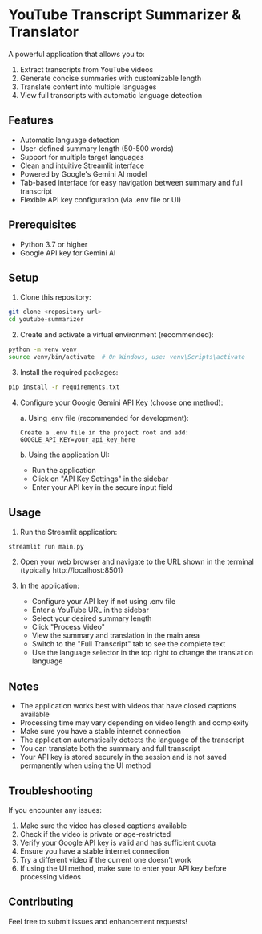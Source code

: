 # YouTube Transcript Summarizer & Translator

A powerful application that allows you to:
1. Extract transcripts from YouTube videos
2. Generate concise summaries with customizable length
3. Translate content into multiple languages
4. View full transcripts with automatic language detection

## Features
- Automatic language detection
- User-defined summary length (50-500 words)
- Support for multiple target languages
- Clean and intuitive Streamlit interface
- Powered by Google's Gemini AI model
- Tab-based interface for easy navigation between summary and full transcript
- Flexible API key configuration (via .env file or UI)

## Prerequisites
- Python 3.7 or higher
- Google API key for Gemini AI

## Setup

1. Clone this repository:
```bash
git clone <repository-url>
cd youtube-summarizer
```

2. Create and activate a virtual environment (recommended):
```bash
python -m venv venv
source venv/bin/activate  # On Windows, use: venv\Scripts\activate
```

3. Install the required packages:
```bash
pip install -r requirements.txt
```

4. Configure your Google Gemini API Key (choose one method):

   a. Using .env file (recommended for development):
   ```
   Create a .env file in the project root and add:
   GOOGLE_API_KEY=your_api_key_here
   ```

   b. Using the application UI:
   - Run the application
   - Click on "API Key Settings" in the sidebar
   - Enter your API key in the secure input field

## Usage

1. Run the Streamlit application:
```bash
streamlit run main.py
```

2. Open your web browser and navigate to the URL shown in the terminal (typically http://localhost:8501)

3. In the application:
   - Configure your API key if not using .env file
   - Enter a YouTube URL in the sidebar
   - Select your desired summary length
   - Click "Process Video"
   - View the summary and translation in the main area
   - Switch to the "Full Transcript" tab to see the complete text
   - Use the language selector in the top right to change the translation language

## Notes
- The application works best with videos that have closed captions available
- Processing time may vary depending on video length and complexity
- Make sure you have a stable internet connection
- The application automatically detects the language of the transcript
- You can translate both the summary and full transcript
- Your API key is stored securely in the session and is not saved permanently when using the UI method

## Troubleshooting
If you encounter any issues:
1. Make sure the video has closed captions available
2. Check if the video is private or age-restricted
3. Verify your Google API key is valid and has sufficient quota
4. Ensure you have a stable internet connection
5. Try a different video if the current one doesn't work
6. If using the UI method, make sure to enter your API key before processing videos

## Contributing
Feel free to submit issues and enhancement requests! 